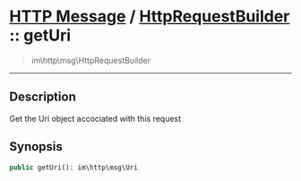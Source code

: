 # [HTTP Message](http.md) / [HttpRequestBuilder](http-HttpRequestBuilder.md) :: getUri
 > im\http\msg\HttpRequestBuilder
____

## Description
Get the Uri object accociated with this request

## Synopsis
```php
public getUri(): im\http\msg\Uri
```
